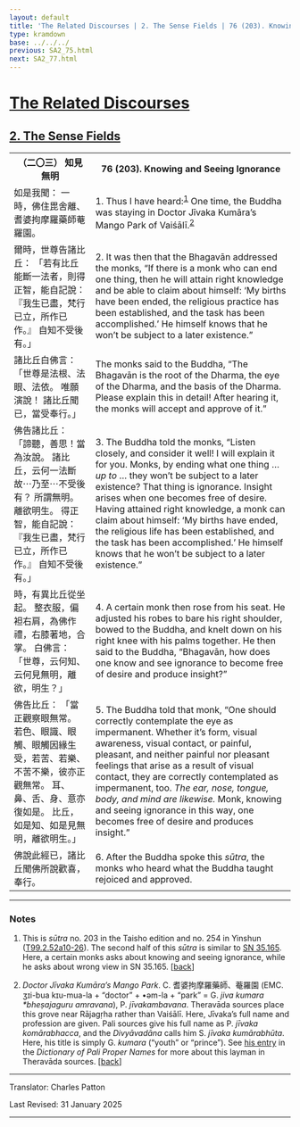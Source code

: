 ```yaml
---
layout: default
title: 'The Related Discourses | 2. The Sense Fields | 76 (203). Knowing and Seeing Ignorance'
type: kramdown
base: ../../../
previous: SA2_75.html
next: SA2_77.html
---
```


<h1><a href='../index.html'>The Related Discourses</a></h1>
<h2><a href='index.html'>2. The Sense Fields</a></h2>

<table class="trans">
  <th class='ch'>（二〇三） 知見無明</th>
  <th class='en'>76 (203). Knowing and Seeing Ignorance</th>
  <tr>
    <td class='ch' title='t99.2.52a10'>如是我聞： 一時，佛住毘舍離、耆婆拘摩羅藥師菴羅園。</td>
    <td id='p1'>1. Thus I have heard:<sup id="ref1"><a href="#n1">1</a></sup> One time, the Buddha was staying in Doctor Jīvaka Kumāra’s Mango Park of Vaiśālī.<sup id="ref2"><a href="#n2">2</a></sup></td>
  </tr>
  <tr>
    <td class='ch' title='t99.2.52a11'>爾時，世尊告諸比丘： 「若有比丘能斷一法者，則得正智，能自記說： 『我生已盡，梵行已立，所作已作。』 自知不受後有。」</td>
    <td id='p2'>2. It was then that the Bhagavān addressed the monks, “If there is a monk who can end one thing, then he will attain right knowledge and be able to claim about himself: ‘My births have been ended, the religious practice has been established, and the task has been accomplished.’ He himself knows that he won’t be subject to a later existence.”</td>
  </tr>
  <tr>
    <td class='ch' title='t99.2.52a14'>諸比丘白佛言： 「世尊是法根、法眼、法依。 唯願演說！ 諸比丘聞已，當受奉行。」</td>
    <td>The monks said to the Buddha, “The Bhagavān is the root of the Dharma, the eye of the Dharma, and the basis of the Dharma. Please explain this in detail! After hearing it, the monks will accept and approve of it.”</td>
  </tr>
  <tr>
    <td class='ch' title='t99.2.52a15'>佛告諸比丘： 「諦聽，善思！當為汝說。 諸比丘，云何一法斷故⋯乃至⋯不受後有？ 所謂無明。 離欲明生。 得正智，能自記說： 『我生已盡，梵行已立，所作已作。』 自知不受後有。」</td>
    <td id='p3'>3. The Buddha told the monks, “Listen closely, and consider it well! I will explain it for you. Monks, by ending what one thing … <em>up to</em> … they won’t be subject to a later existence? That thing is ignorance. Insight arises when one becomes free of desire. Having attained right knowledge, a monk can claim about himself: ‘My births have ended, the religious life has been established, and the task has been accomplished.’ He himself knows that he won’t be subject to a later existence.”</td>
  </tr>
  <tr>
    <td class='ch' title='t99.2.52a19'>時，有異比丘從坐起。 整衣服，偏袒右肩，為佛作禮，右膝著地，合掌。 白佛言： 「世尊，云何知、云何見無明，離欲，明生？」</td>
    <td id='p4'>4. A certain monk then rose from his seat. He adjusted his robes to bare his right shoulder, bowed to the Buddha, and knelt down on his right knee with his palms together. He then said to the Buddha, “Bhagavān, how does one know and see ignorance to become free of desire and produce insight?”</td>
  </tr>
  <tr>
    <td class='ch' title='t99.2.52a22'>佛告比丘： 「當正觀察眼無常。 若色、眼識、眼觸、眼觸因緣生受，若苦、若樂、不苦不樂，彼亦正觀無常。 耳、鼻、舌、身、意亦復如是。 比丘，如是知、如是見無明，離欲明生。」</td>
    <td id='p5'>5. The Buddha told that monk, “One should correctly contemplate the eye as impermanent. Whether it’s form, visual awareness, visual contact, or painful, pleasant, and neither painful nor pleasant feelings that arise as a result of visual contact, they are correctly contemplated as impermanent, too. <em>The ear, nose, tongue, body, and mind are likewise.</em> Monk, knowing and seeing ignorance in this way, one becomes free of desire and produces insight.”</td>
  </tr>
  <tr>
    <td class='ch' title='t99.2.52a25'>佛說此經已，諸比丘聞佛所說歡喜，奉行。</td>
    <td id='p6'>6. After the Buddha spoke this <em>sūtra</em>, the monks who heard what the Buddha taught rejoiced and approved.</td>
  </tr>
</table>

<hr/>

<h3 id="notes">Notes</h3>

<ol class="notes-list">
<li id="n1"><p>This is <em>sūtra</em> no. 203 in the Taisho edition and no. 254 in Yinshun (<a href="https://cbetaonline.dila.edu.tw/zh/T02n0099_p0052a10" target="_blank">T99.2.52a10-26</a>). The second half of this <em>sūtra</em> is similar to <a href="https://suttacentral.net/sn35.165" target="_blank">SN 35.165</a>. Here, a certain monks asks about knowing and seeing ignorance, while he asks about wrong view in SN 35.165. [<a href="#ref1">back</a>]</p></li>
<li id="n2"><p><em>Doctor Jīvaka Kumāra’s Mango Park</em>. C. 耆婆拘摩羅藥師、菴羅園 (EMC. ʒɪi-bua kɪu-mua-la + “doctor” + •əm-la + “park” = G. <em>jiva kumara *bheṣajaguru amravana</em>), P. <em>jīvakambavana</em>. Theravāda sources place this grove near Rājagṛha rather than Vaiśālī. Here, Jīvaka’s full name and profession are given. Pali sources give his full name as P. <em>jīvaka komārabhacca</em>, and the <cite>Divyāvadāna</cite> calls him S. <em>jīvaka kumārabhūta</em>. Here, his title is simply G. <em>kumara</em> (“youth” or “prince”). See <a href="https://www.palikanon.com/english/pali_names/j/jiivaka.htm" target="_blank">his entry</a> in the <cite>Dictionary of Pali Proper Names</cite> for more about this layman in Theravāda sources. [<a href="#ref2">back</a>]</p></li>
</ol>
<hr/>

<p class="translator">Translator: Charles Patton</p>
<p class='revised'>Last Revised: 31 January 2025</p>

<hr/>